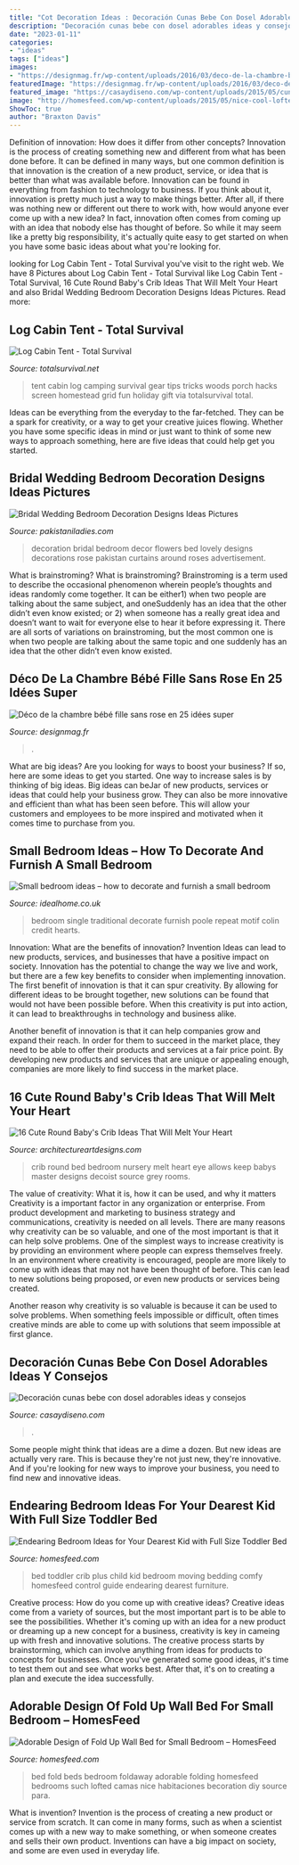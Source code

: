 ```yaml
---
title: "Cot Decoration Ideas : Decoración Cunas Bebe Con Dosel Adorables Ideas Y Consejos"
description: "Decoración cunas bebe con dosel adorables ideas y consejos"
date: "2023-01-11"
categories:
- "ideas"
tags: ["ideas"]
images:
- "https://designmag.fr/wp-content/uploads/2016/03/deco-de-la-chambre-bebe-fille-photo.jpg"
featuredImage: "https://designmag.fr/wp-content/uploads/2016/03/deco-de-la-chambre-bebe-fille-photo.jpg"
featured_image: "https://casaydiseno.com/wp-content/uploads/2015/05/cunas-bebe-dosel-pared-azul-ideas.jpg"
image: "http://homesfeed.com/wp-content/uploads/2015/05/nice-cool-lofted-adorable-sample-great-fold-up-wall-bed-with-nice-room-decoration-such-bookshelf-with-wonderful-stuffs-and-has-green-nuance.jpg"
ShowToc: true
author: "Braxton Davis"
---
```



Definition of innovation: How does it differ from other concepts?
Innovation is the process of creating something new and different from what has been done before. It can be defined in many ways, but one common definition is that innovation is the creation of a new product, service, or idea that is better than what was available before. Innovation can be found in everything from fashion to technology to business.
If you think about it, innovation is pretty much just a way to make things better. After all, if there was nothing new or different out there to work with, how would anyone ever come up with a new idea? In fact, innovation often comes from coming up with an idea that nobody else has thought of before. So while it may seem like a pretty big responsibility, it's actually quite easy to get started on when you have some basic ideas about what you're looking for.

	

		
looking for Log Cabin Tent - Total Survival you've visit to the right web. We have 8 Pictures about Log Cabin Tent - Total Survival like Log Cabin Tent - Total Survival, 16 Cute Round Baby&#039;s Crib Ideas That Will Melt Your Heart and also Bridal Wedding Bedroom Decoration Designs Ideas Pictures. Read more:
		
    
## Log Cabin Tent - Total Survival

<img loading=lazy src="https://totalsurvival.net/wp-content/uploads/2016/03/log-cabin-tent.jpg" onerror="this.onerror=null;this.src='https://tse1.mm.bing.net/th?id=OIP.QMBWuKYUIiPfthes08YYEQHaFk&amp;pid=15.1';" alt="Log Cabin Tent - Total Survival">

_Source: totalsurvival.net_

>tent cabin log camping survival gear tips tricks woods porch hacks screen homestead grid fun holiday gift via totalsurvival total. 

	

Ideas can be everything from the everyday to the far-fetched. They can be a spark for creativity, or a way to get your creative juices flowing. Whether you have some specific ideas in mind or just want to think of some new ways to approach something, here are five ideas that could help get you started.

    
## Bridal Wedding Bedroom Decoration Designs Ideas Pictures

<img loading=lazy src="https://pakistaniladies.com/wp-content/uploads/2015/01/Beautiful-Bridal-Wedding-Bedroom-Decoration-Ideas-with-Flowers-Red-Rose-Pakistan-India-Karachi.jpg" onerror="this.onerror=null;this.src='https://tse2.mm.bing.net/th?id=OIP.Xncx0mpp21xm_AvnaNgLnwAAAA&amp;pid=15.1';" alt="Bridal Wedding Bedroom Decoration Designs Ideas Pictures">

_Source: pakistaniladies.com_

>decoration bridal bedroom decor flowers bed lovely designs decorations rose pakistan curtains around roses advertisement. 

	

What is brainstroming?
What is brainstroming? Brainstroming is a term used to describe the occasional phenomenon wherein people’s thoughts and ideas randomly come together. It can be either1) when two people are talking about the same subject, and oneSuddenly has an idea that the other didn’t even know existed; or 2) when someone has a really great idea and doesn’t want to wait for everyone else to hear it before expressing it. There are all sorts of variations on brainstroming, but the most common one is when two people are talking about the same topic and one suddenly has an idea that the other didn’t even know existed.

    
## Déco De La Chambre Bébé Fille Sans Rose En 25 Idées Super

<img loading=lazy src="https://designmag.fr/wp-content/uploads/2016/03/deco-de-la-chambre-bebe-fille-photo.jpg" onerror="this.onerror=null;this.src='https://tse4.mm.bing.net/th?id=OIP.50TJZHOYth0OwVjZTFaVqwHaHa&amp;pid=15.1';" alt="Déco de la chambre bébé fille sans rose en 25 idées super">

_Source: designmag.fr_

>. 

	

What are big ideas?
Are you looking for ways to boost your business? If so, here are some ideas to get you started. 
One way to increase sales is by thinking of big ideas. Big ideas can beJar of new products, services or ideas that could help your business grow. They can also be more innovative and efficient than what has been seen before. This will allow your customers and employees to be more inspired and motivated when it comes time to purchase from you.

    
## Small Bedroom Ideas – How To Decorate And Furnish A Small Bedroom

<img loading=lazy src="https://ksassets.timeincuk.net/wp/uploads/sites/56/2018/02/small-bedroom-ideas-Romantic-traditional-bedroom-with-hearts.jpg" onerror="this.onerror=null;this.src='https://tse1.mm.bing.net/th?id=OIP.0Jtxzkd5h2uHZjb4gbkW2wHaHa&amp;pid=15.1';" alt="Small bedroom ideas – how to decorate and furnish a small bedroom">

_Source: idealhome.co.uk_

>bedroom single traditional decorate furnish poole repeat motif colin credit hearts. 

	

Innovation: What are the benefits of innovation?
Invention Ideas can lead to new products, services, and businesses that have a positive impact on society. Innovation has the potential to change the way we live and work, but there are a few key benefits to consider when implementing innovation. 
The first benefit of innovation is that it can spur creativity. By allowing for different ideas to be brought together, new solutions can be found that would not have been possible before. When this creativity is put into action, it can lead to breakthroughs in technology and business alike. 

Another benefit of innovation is that it can help companies grow and expand their reach. In order for them to succeed in the market place, they need to be able to offer their products and services at a fair price point. By developing new products and services that are unique or appealing enough, companies are more likely to find success in the market place.

    
## 16 Cute Round Baby&#039;s Crib Ideas That Will Melt Your Heart

<img loading=lazy src="http://www.architectureartdesigns.com/wp-content/uploads/2015/11/1328.jpg" onerror="this.onerror=null;this.src='https://tse1.mm.bing.net/th?id=OIP.-KbGPGFbOScM5i4JyZIRrQHaFl&amp;pid=15.1';" alt="16 Cute Round Baby&#039;s Crib Ideas That Will Melt Your Heart">

_Source: architectureartdesigns.com_

>crib round bed bedroom nursery melt heart eye allows keep babys master designs decoist source grey rooms. 

	

The value of creativity: What it is, how it can be used, and why it matters
Creativity is a important factor in any organization or enterprise. From product development and marketing to business strategy and communications, creativity is needed on all levels. There are many reasons why creativity can be so valuable, and one of the most important is that it can help solve problems.
One of the simplest ways to increase creativity is by providing an environment where people can express themselves freely. In an environment where creativity is encouraged, people are more likely to come up with ideas that may not have been thought of before. This can lead to new solutions being proposed, or even new products or services being created.

Another reason why creativity is so valuable is because it can be used to solve problems. When something feels impossible or difficult, often times creative minds are able to come up with solutions that seem impossible at first glance.

    
## Decoración Cunas Bebe Con Dosel Adorables Ideas Y Consejos

<img loading=lazy src="https://casaydiseno.com/wp-content/uploads/2015/05/cunas-bebe-dosel-pared-azul-ideas.jpg" onerror="this.onerror=null;this.src='https://tse1.mm.bing.net/th?id=OIP.2_6p9z6kkWZ7QA8wD69RcAHaJ3&amp;pid=15.1';" alt="Decoración cunas bebe con dosel adorables ideas y consejos">

_Source: casaydiseno.com_

>. 

	

Some people might think that ideas are a dime a dozen. But new ideas are actually very rare. This is because they're not just new, they're innovative. And if you're looking for new ways to improve your business, you need to find new and innovative ideas.

    
## Endearing Bedroom Ideas For Your Dearest Kid With Full Size Toddler Bed

<img loading=lazy src="https://homesfeed.com/wp-content/uploads/2015/10/full-size-toddler-bed-with-comfy-bedding-plus-jute-rug-on-wooden-floor-plus-white-painted-wall-and-laundry-basket.jpg" onerror="this.onerror=null;this.src='https://tse2.mm.bing.net/th?id=OIP.QFvPCtML85jlvsEECztEVgHaFA&amp;pid=15.1';" alt="Endearing Bedroom Ideas for Your Dearest Kid with Full Size Toddler Bed">

_Source: homesfeed.com_

>bed toddler crib plus child kid bedroom moving bedding comfy homesfeed control guide endearing dearest furniture. 

	

Creative process: How do you come up with creative ideas?
Creative ideas come from a variety of sources, but the most important part is to be able to see the possibilities. Whether it's coming up with an idea for a new product or dreaming up a new concept for a business, creativity is key in cameing up with fresh and innovative solutions. The creative process starts by brainstorming, which can involve anything from ideas for products to concepts for businesses. Once you've generated some good ideas, it's time to test them out and see what works best. After that, it's on to creating a plan and execute the idea successfully.

    
## Adorable Design Of Fold Up Wall Bed For Small Bedroom – HomesFeed

<img loading=lazy src="http://homesfeed.com/wp-content/uploads/2015/05/nice-cool-lofted-adorable-sample-great-fold-up-wall-bed-with-nice-room-decoration-such-bookshelf-with-wonderful-stuffs-and-has-green-nuance.jpg" onerror="this.onerror=null;this.src='https://tse1.mm.bing.net/th?id=OIP.iO4X_6JjXbkhGFMmN7t8fAHaHa&amp;pid=15.1';" alt="Adorable Design of Fold Up Wall Bed for Small Bedroom – HomesFeed">

_Source: homesfeed.com_

>bed fold beds bedroom foldaway adorable folding homesfeed bedrooms such lofted camas nice habitaciones becoration diy source para. 

	

What is invention?
Invention is the process of creating a new product or service from scratch. It can come in many forms, such as when a scientist comes up with a new way to make something, or when someone creates and sells their own product. Inventions can have a big impact on society, and some are even used in everyday life.

